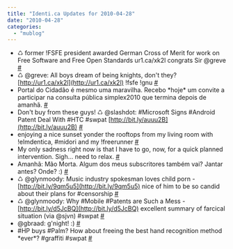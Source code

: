```yaml
---
title: "Identi.ca Updates for 2010-04-28"
date: "2010-04-28"
categories: 
  - "mublog"
---
```


- ♺ former !FSFE president awarded German Cross of Merit for work on Free Software and Free Open Standards ur1.ca/xk2l congrats Sir @greve [#](http://identi.ca/notice/30298293)
- ♺ @greve: All boys dream of being knights, don't they? [http://ur1.ca/xk2l](http://ur1.ca/xk2l) !fsfe !gnu [#](http://identi.ca/notice/30298442)
- Portal do Cidadão é mesmo uma maravilha. Recebo \*hoje\* um convite a participar na consulta pública simplex2010 que termina depois de amanhã. [#](http://identi.ca/notice/30302327)
- Don't buy from these guys! ♺ @slashdot: #Microsoft Signs #Android Patent Deal With #HTC #swpat [http://bit.ly/auuu2B](http://bit.ly/auuu2B) [#](http://identi.ca/notice/30357118)
- enjoying a nice sunset yonder the rooftops from my living room with !elmdentica, #midori and my !freerunner [#](http://identi.ca/notice/30357498)
- My only sadness right now is that I have to go, now, for a quick planned intervention. Sigh... need to relax. [#](http://identi.ca/notice/30361447)
- Amanhã: Mão Morta. Algum dos meus subscritores também vai? Jantar antes? Onde? :) [#](http://identi.ca/notice/30368417)
- ♺ @glynmoody: Music industry spokesman loves child porn - [http://bit.ly/9qm5u5](http://bit.ly/9qm5u5) nice of him to be so candid about their plans for #censorship [#](http://identi.ca/notice/30368461)
- ♺ @glynmoody: Why #Mobile #Patents are Such a Mess - [http://bit.ly/d5JcBQ](http://bit.ly/d5JcBQ) excellent summary of farcical situation (via @sjvn) #swpat [#](http://identi.ca/notice/30368521)
- @gbraad: g'night! :) [#](http://identi.ca/notice/30368565)
- #HP buys #Palm? How about freeing the best hand recognition method \*ever\*? #graffiti #swpat [#](http://identi.ca/notice/30368701)
